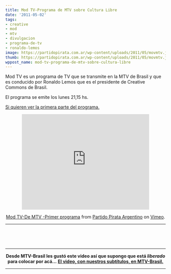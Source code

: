 ```yaml
---
title: Mod TV-Programa de MTV sobre Cultura Libre
date: '2011-05-02'
tags:
- creative
- mod
- mtv
- divulgacion
- programa-de-tv
- ronaldo-lemos
image: https://partidopirata.com.ar/wp-content/uploads/2011/05/movmtv.jpg
thumb: https://partidopirata.com.ar/wp-content/uploads/2011/05/movmtv.jpg
wppost_name: mod-tv-programa-de-mtv-sobre-cultura-libre
---
```


Mod TV es un programa de TV que se transmite en la MTV de Brasil y que es conducido por Ronaldo Lemos que es el presidente de Creative Commons de Brasil.

El programa se emite los lunes 21,15 hs. 

<a href="https://partidopirata.com.ar/943/mod-mtv-primera-parte-del-primer-programa">Si quieren ver la primera parte del programa.</a>
<center>

<iframe src="http://player.vimeo.com/video/23108908?title=0&amp;byline=0&amp;portrait=0" width="400" height="300" frameborder="0"></iframe><p><a href="http://vimeo.com/23108908">Mod TV-De MTV -Primer programa</a> from <a href="http://vimeo.com/user3611990">Partido Pirata Argentino</a> on <a href="http://vimeo.com">Vimeo</a>.</p></center><hr>
&nbsp;

&nbsp;

<hr />
<p style="text-align: center;"><strong>Desde MTV-Brasil les gustó este video así que supongo que está <em>liberado</em> para colocar por acá...</strong>
<strong> <a href="http://mtv.uol.com.br/programas/mod/blog/el-mod" target="_blank">El video, con nuestros subtítulos, en MTV-Brasil.</a></strong></p>


<hr />
